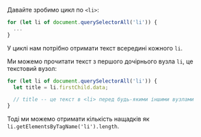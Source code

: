 Давайте зробимо цикл по `<li>`:

```js
for (let li of document.querySelectorAll('li')) {
  ...
}
```

У циклі нам потрібно отримати текст всередині кожного `li`.

Ми можемо прочитати текст з першого дочірнього вузла `li`, це текстовий вузол:

```js
for (let li of document.querySelectorAll('li')) {
  let title = li.firstChild.data;

  // title -- це текст в <li> перед будь-якими іншими вузлами
}
```

Тоді ми можемо отримати кількість нащадків як `li.getElementsByTagName('li').length`.
